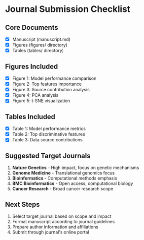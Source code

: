 
# Journal Submission Checklist

## Core Documents
- [x] Manuscript (manuscript.md)
- [x] Figures (figures/ directory)
- [x] Tables (tables/ directory)

## Figures Included
- [x] Figure 1: Model performance comparison
- [x] Figure 2: Top features importance
- [x] Figure 3: Source contribution analysis
- [x] Figure 4: PCA analysis
- [x] Figure 5: t-SNE visualization

## Tables Included
- [x] Table 1: Model performance metrics
- [x] Table 2: Top discriminative features
- [x] Table 3: Data source contributions

## Suggested Target Journals
1. **Nature Genetics** - High impact, focus on genetic mechanisms
2. **Genome Medicine** - Translational genomics focus
3. **Bioinformatics** - Computational methods emphasis
4. **BMC Bioinformatics** - Open access, computational biology
5. **Cancer Research** - Broad cancer research scope

## Next Steps
1. Select target journal based on scope and impact
2. Format manuscript according to journal guidelines
3. Prepare author information and affiliations
4. Submit through journal's online portal
        
